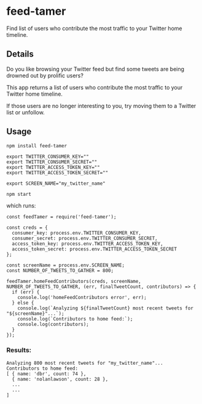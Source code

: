 feed-tamer
==========

Find list of users who contribute the most traffic to your Twitter home timeline.

## Details

Do you like browsing your Twitter feed but find some tweets are being drowned out by prolific users?

This app returns a list of users who contribute the most traffic to your Twitter home timeline.

If those users are no longer interesting to you, try moving them to a Twitter list or unfollow.

## Usage

    npm install feed-tamer

```
export TWITTER_CONSUMER_KEY=""
export TWITTER_CONSUMER_SECRET=""
export TWITTER_ACCESS_TOKEN_KEY=""
export TWITTER_ACCESS_TOKEN_SECRET=""

export SCREEN_NAME="my_twitter_name"
```

```
npm start
```

which runs:

```
const feedTamer = require('feed-tamer');

const creds = {
  consumer_key: process.env.TWITTER_CONSUMER_KEY,
  consumer_secret: process.env.TWITTER_CONSUMER_SECRET,
  access_token_key: process.env.TWITTER_ACCESS_TOKEN_KEY,
  access_token_secret: process.env.TWITTER_ACCESS_TOKEN_SECRET
};

const screenName = process.env.SCREEN_NAME;
const NUMBER_OF_TWEETS_TO_GATHER = 800;

feedTamer.homeFeedContributors(creds, screenName, NUMBER_OF_TWEETS_TO_GATHER, (err, finalTweetCount, contributors) => {
  if (err) {
    console.log('homeFeedContributors error', err);
  } else {
    console.log(`Analyzing ${finalTweetCount} most recent tweets for "${screenName}"...`);
    console.log(`Contributors to home feed:`);
    console.log(contributors);
  }
});
```

### Results:

```
Analyzing 800 most recent tweets for "my_twitter_name"...
Contributors to home feed:
[ { name: 'dbr', count: 74 },
  { name: 'nolanlawson', count: 28 },
  ...
  ...
]
```
